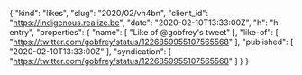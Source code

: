 {
  "kind": "likes",
  "slug": "2020/02/vh4bn",
  "client_id": "https://indigenous.realize.be",
  "date": "2020-02-10T13:33:00Z",
  "h": "h-entry",
  "properties": {
    "name": [
      "Like of @gobfrey's tweet"
    ],
    "like-of": [
      "https://twitter.com/gobfrey/status/1226859955107565568"
    ],
    "published": [
      "2020-02-10T13:33:00Z"
    ],
    "syndication": [
      "https://twitter.com/gobfrey/status/1226859955107565568"
    ]
  }
}
